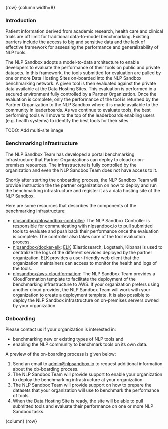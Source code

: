 <!-- markdownlint-disable-next-line first-line-h1 -->
{row}
{column width=8}

### Introduction

Patient information derived from academic research, health care and clinical trials are off limit for traditional data-to-model benchmarking. Existing barriers include the access to big and sensitive data and the lack of effective framework for assessing the performance and generalizability of NLP tools.

The NLP Sandbox adopts a model-to-data architecture to enable developers to evaluate the performance of their tools on public and private datasets. In this framework, the tools submitted for evaluation are pulled by one or more Data Hosting Sites on-boarded into the NLP Sandbox benchmarking network. A given tool is then evaluated against the private data available at the Data Hosting Sites. This evaluation is performed in a secured environment fully controlled by a Partner Organization. Once the evaluation is complete, only the performance of the tool is returned by the Partner Organization to the NLP Sandbox where it is made available to the community in leaderboards. As we continue to evaluate tools, the best performing tools will move to the top of the leaderboards enabling users (e.g. health systems) to identify the best tools for their sites.


TODO: Add multi-site image

### Benchmarking Infrastructure

The NLP Sandbox Team has developed a portal benchmarking infrastructure that Partner Organizations can deploy to cloud or on-premises resources. The infrastructure is fully controlled by the organization and even the NLP Sandbox Team does not have access to it.

Shortly after starting the onboarding process, the NLP Sandbox Team will provide instruction the the partner organization on how to deploy and run the benchmarking infrastructure and register it as a data hosting site of the NLP Sandbox.

Here are some resources that describes the components of the benchmarking infrastructure:

- [nlpsandbox/nlpsandbox-controller]: The NLP Sandbox Controller is responsible for communicating with nlpsandbox.io to pull submitted tools to evaluate and push back their performance once the evaluation is complete. The controller also takes care of the tool evaluation process.
- [nlpsandbox/docker-elk]: [ELK] (Elasticsearch, Logstash, Kibana) is used to centralize the logs of the different services deployed by the partner organization. ELK provides a user-friendly web client that the organization maintainers can access to monitor the health and logs of the tools.
- [nlpsandbox/aws-cloudformation]: The NLP Sandbox Team provides a CloudFormation template to facilitate the deployment of the benchmarking infrastructure to AWS. If your organization prefers using another cloud provider, the NLP Sandbox Team will work with your organization to create a deployment template. It is also possible to deploy the NLP Sandbox infrastructure on on-premises servers owned by your organization.



### Onboarding

Please contact us if your organization is interested in:

- benchmarking new or existing types of NLP tools and
- enabling the NLP community to benchmark tools on its own data.

A preview of the on-boarding process is given below:

1. Send an email to admin@nlpsandbox.io to request additional information about the ob-boarding process.
2. The NLP Sandbox Team will provide support to enable your organization to deploy the benchmarking infrastructure at your organization.
3. The NLP Sandbox Team will provide support on how to prepare the datasets that your organization will use to benchmark the performance of tools.
4. When the Data Hosting Site is ready, the site will be able to pull submitted tools and evaluate their performance on one or more NLP Sandbox tasks.


{column}
{row}

<!-- Images -->

<!-- Links -->

[nlpsandbox/nlpsandbox-controller]: https://github.com/nlpsandbox/nlpsandbox-controller
[nlpsandbox/docker-elk]: https://github.com/nlpsandbox/docker-elk
[nlpsandbox/aws-cloudformation]: https://github.com/nlpsandbox/aws-cloudformation
[ELK]: https://www.elastic.co/what-is/elk-stack

<!-- Ensuring that the tools evaluated are reproducible and reusable is complicated by the diversity of software architectures, input and output file formats, and computing environments. To mitigate these problems, some challenges have leveraged new virtualization and compute methods, requiring participants to submit cloud-ready software packages. -->